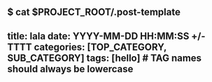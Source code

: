 $ cat $PROJECT_ROOT/.post-template
---
title: lala
date: YYYY-MM-DD HH:MM:SS +/-TTTT
categories: [TOP_CATEGORY, SUB_CATEGORY]
tags: [hello]     # TAG names should always be lowercase
---